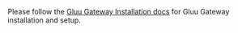 Please follow the [Gluu Gateway Installation docs](https://gluu.org/docs/gg/4.0/installation/) for Gluu Gateway installation and setup.
